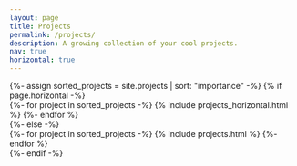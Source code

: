 ```yaml
---
layout: page
title: Projects
permalink: /projects/
description: A growing collection of your cool projects.
nav: true
horizontal: true
---
```


<!-- _pages/projects.md -->
<div class="projects">
  {%- assign sorted_projects = site.projects | sort: "importance" -%}
  <!-- Generate cards for each project -->
  {% if page.horizontal -%}
  <div class="container">
    {%- for project in sorted_projects -%}
      {% include projects_horizontal.html %}
    {%- endfor %}
  </div>
  {%- else -%}
  <div class="grid">
    {%- for project in sorted_projects -%}
      {% include projects.html %}
    {%- endfor %}
  </div>
  {%- endif -%}
</div>
